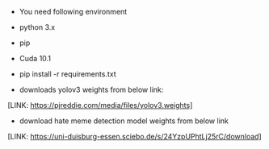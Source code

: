 - You need following environment

- python 3.x
- pip
- Cuda 10.1


- pip install -r requirements.txt

- downloads yolov3 weights from below link:

[LINK: https://pjreddie.com/media/files/yolov3.weights]

- download hate meme detection model weights from below link

[LINK: https://uni-duisburg-essen.sciebo.de/s/24YzpUPhtLj25rC/download]

  
